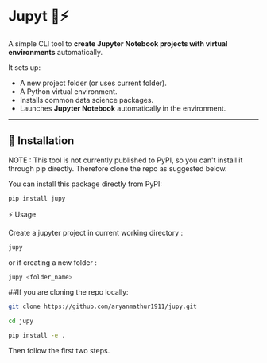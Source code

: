 # Jupyt 📝⚡

A simple CLI tool to **create Jupyter Notebook projects with virtual environments** automatically.  

It sets up:  
- A new project folder (or uses current folder).  
- A Python virtual environment.  
- Installs common data science packages.  
- Launches **Jupyter Notebook** automatically in the environment.  

---

## 🚀 Installation

NOTE : This tool is not currently published to PyPI, so you can't install it through pip directly. Therefore clone the repo as suggested below.

You can install this package directly from PyPI:

```bash
pip install jupy
```

⚡ Usage

Create a  jupyter project in current working directory :

```bash
jupy
```

or if creating a new folder : 

```bash
jupy <folder_name>
```

##If you are cloning the repo locally:

```bash
git clone https://github.com/aryanmathur1911/jupy.git

cd jupy

pip install -e .
```
Then follow the first two steps.

